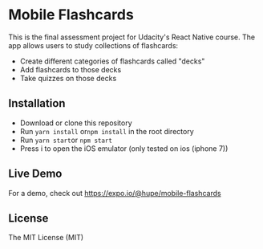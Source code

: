 # Mobile Flashcards
This is the final assessment project for Udacity's React Native course. The app allows users to study collections of flashcards:
- Create different categories of flashcards called "decks"
- Add flashcards to those decks
- Take quizzes on those decks

## Installation

- Download or clone this repository
- Run `yarn install` or`npm install` in the root directory
- Run `yarn start`or `npm start`
- Press i to open the iOS emulator (only tested on ios (iphone 7))

## Live Demo
For a demo, check out https://expo.io/@hupe/mobile-flashcards

## License
The MIT License (MIT)
